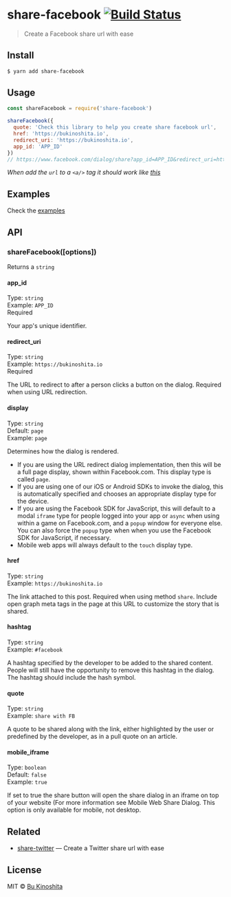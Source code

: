 # share-facebook [![Build Status](https://travis-ci.org/bukinoshita/share-facebook.svg?branch=master)](https://travis-ci.org/bukinoshita/share-facebook)

> Create a Facebook share url with ease


## Install

```bash
$ yarn add share-facebook
```


## Usage

```js
const shareFacebook = require('share-facebook')

shareFacebook({
  quote: 'Check this library to help you create share facebook url',
  href: 'https://bukinoshita.io',
  redirect_uri: 'https://bukinoshita.io',
  app_id: 'APP_ID'
})
// https://www.facebook.com/dialog/share?app_id=APP_ID&redirect_uri=https://bukinoshita.io&display=page&quote=Check%20this%20library%20to%20help%20you%20create%20share%20facebook%20url
```

_When add the `url` to a `<a/>` tag it should work like [this](https://www.facebook.com/dialog/share?app_id=145634995501895&redirect_uri=https%3A%2F%2Fdevelopers.facebook.com%2Ftools%2Fexplorer&display=page&href=https%3A%2F%2Fdevelopers.facebook.com%2Fdocs%2F&quote=Sharing%20with%20FB&quote=Sharing%20with%20FB)_


## Examples

Check the [examples](https://github.com/bukinoshita/share-facebook/blob/master/examples)


## API

### shareFacebook([options])

Returns a `string`

#### app_id

Type: `string`<br/>
Example: `APP_ID`<br/>
Required

Your app's unique identifier.

#### redirect_uri

Type: `string`<br/>
Example: `https://bukinoshita.io`<br/>
Required

The URL to redirect to after a person clicks a button on the dialog. Required when using URL redirection.

#### display

Type: `string`<br/>
Default: `page`<br/>
Example: `page`

Determines how the dialog is rendered.

- If you are using the URL redirect dialog implementation, then this will be a full page display, shown within Facebook.com. This display type is called `page`.
- If you are using one of our iOS or Android SDKs to invoke the dialog, this is automatically specified and chooses an appropriate display type for the device.
- If you are using the Facebook SDK for JavaScript, this will default to a modal `iframe` type for people logged into your app or `async` when using within a game on Facebook.com, and a `popup` window for everyone else. You can also force the `popup` type when when you use the Facebook SDK for JavaScript, if necessary.
- Mobile web apps will always default to the `touch` display type.


#### href

Type: `string`<br/>
Example: `https://bukinoshita.io`

The link attached to this post. Required when using method `share`. Include open graph meta tags in the page at this URL to customize the story that is shared.

#### hashtag

Type: `string`<br/>
Example: `#facebook`

A hashtag specified by the developer to be added to the shared content. People will still have the opportunity to remove this hashtag in the dialog. The hashtag should include the hash symbol.

#### quote

Type: `string`<br/>
Example: `share with FB`

A quote to be shared along with the link, either highlighted by the user or predefined by the developer, as in a pull quote on an article.

#### mobile_iframe

Type: `boolean`<br/>
Default: `false`<br/>
Example: `true`

If set to true the share button will open the share dialog in an iframe on top of your website (For more information see Mobile Web Share Dialog. This option is only available for mobile, not desktop.


## Related

- [share-twitter](https://github.com/bukinoshita/share-twitter) — Create a Twitter share url with ease


## License

MIT © [Bu Kinoshita](https://bukinoshita.io)
